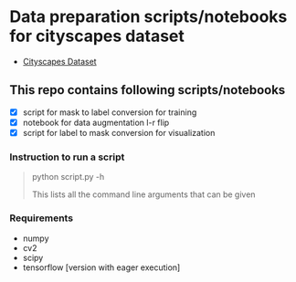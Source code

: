 # Data preparation scripts/notebooks for cityscapes dataset

* [Cityscapes Dataset](https://www.cityscapes-dataset.com/)

## This repo contains following scripts/notebooks
- [x] script for mask to label conversion for training
- [x] notebook for data augmentation l-r flip
- [x] script for label to mask conversion for visualization

### Instruction to run a script
> python script.py -h
> 
> This lists all the command line arguments that can be given 

### Requirements
* numpy
* cv2
* scipy
* tensorflow [version with eager execution]
